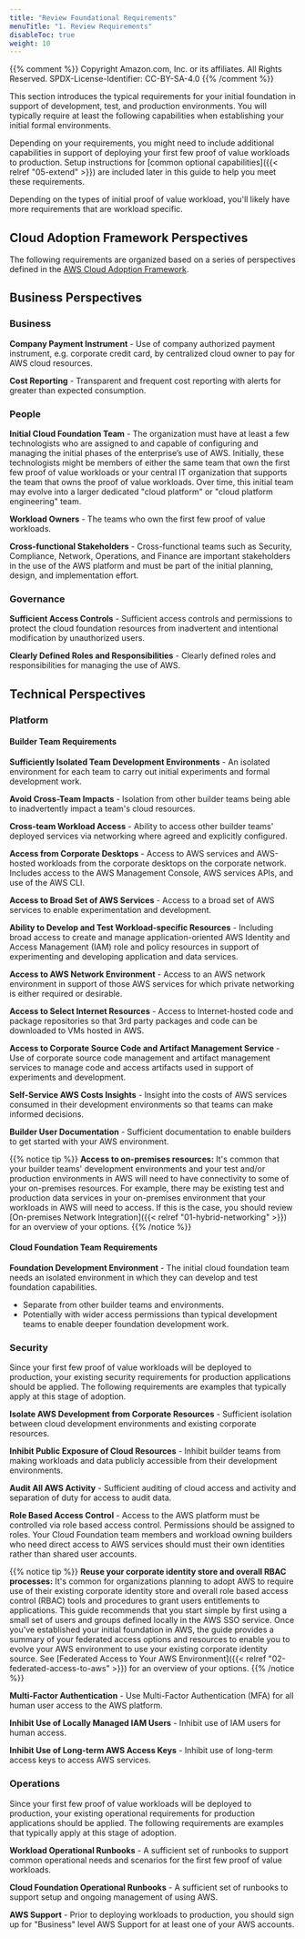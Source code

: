 ```yaml
---
title: "Review Foundational Requirements"
menuTitle: "1. Review Requirements"
disableToc: true
weight: 10
---
```


{{% comment %}}
Copyright Amazon.com, Inc. or its affiliates. All Rights Reserved.
SPDX-License-Identifier: CC-BY-SA-4.0
{{% /comment %}}

This section introduces the typical requirements for your initial foundation in support of development, test, and production environments. You will typically require at least the following capabilities when establishing your initial formal environments. 

Depending on your requirements, you might need to include additional capabilities in support of deploying your first few proof of value workloads to production. Setup instructions for [common optional capabilities]({{< relref "05-extend" >}}) are included later in this guide to help you meet these requirements.

Depending on the types of initial proof of value workload, you'll likely have more requirements that are workload specific.

## Cloud Adoption Framework Perspectives

The following requirements are organized based on a series of perspectives defined in the [AWS Cloud Adoption Framework](https://aws.amazon.com/professional-services/CAF/).

## Business Perspectives

### Business

**Company Payment Instrument** - Use of company authorized payment instrument, e.g. corporate credit card, by centralized cloud owner to pay for AWS cloud resources.

**Cost Reporting** - Transparent and frequent cost reporting with alerts for greater than expected consumption.

### People

**Initial Cloud Foundation Team** - The organization must have at least a few technologists who are assigned to and capable of configuring and managing the initial phases of the enterprise’s use of AWS. Initially, these technologists might be members of either the same team that own the first few proof of value workloads or your central IT organization that supports the team that owns the proof of value workloads. Over time, this initial team may evolve into a larger dedicated "cloud platform" or "cloud platform engineering" team.

**Workload Owners** - The teams who own the first few proof of value workloads.

**Cross-functional Stakeholders** - Cross-functional teams such as Security, Compliance, Network, Operations, and Finance are important stakeholders in the use of the AWS platform and must be part of the initial planning, design, and implementation effort.

### Governance

**Sufficient Access Controls** - Sufficient access controls and permissions to protect the cloud foundation resources from inadvertent and intentional modification by unauthorized users.

**Clearly Defined Roles and Responsibilities** - Clearly defined roles and responsibilities for managing the use of AWS.

## Technical Perspectives

### Platform

#### Builder Team Requirements

**Sufficiently Isolated Team Development Environments** - An isolated environment for each team to carry out initial experiments and formal development work.

**Avoid Cross-Team Impacts** - Isolation from other builder teams being able to inadvertently impact a team's cloud resources.

**Cross-team Workload Access** - Ability to access other builder teams' deployed services via networking where agreed and explicitly configured.

**Access from Corporate Desktops** - Access to AWS services and AWS-hosted workloads from the corporate desktops on the corporate network. Includes access to the AWS Management Console, AWS services APIs, and use of the AWS CLI.

**Access to Broad Set of AWS Services** - Access to a broad set of AWS services to enable experimentation and development.

**Ability to Develop and Test Workload-specific Resources** - Including broad access to create and manage application-oriented AWS Identity and Access Management (IAM) role and policy resources in support of experimenting and developing application and data services.

**Access to AWS Network Environment** - Access to an AWS network environment in support of those AWS services for which private networking is either required or desirable.
  
**Access to Select Internet Resources** - Access to Internet-hosted code and package repositories so that 3rd party packages and code can be downloaded to VMs hosted in AWS.

**Access to Corporate Source Code and Artifact Management Service** - Use of corporate source code management and artifact management services to manage code and access artifacts used in support of experiments and development.

**Self-Service AWS Costs Insights** - Insight into the costs of AWS services consumed in their development environments so that teams can make informed decisions.

**Builder User Documentation** - Sufficient documentation to enable builders to get started with your AWS environment.

{{% notice tip %}}
**Access to on-premises resources:** It's common that your builder teams' development environments and your test and/or production environments in AWS will need to have connectivity to some of your on-premises resources. For example, there may be existing test and production data services in your on-premises environment that your workloads in AWS will need to access.  If this is the case, you should review [On-premises Network Integration]({{< relref "01-hybrid-networking" >}}) for an overview of your options.
{{% /notice %}}

#### Cloud Foundation Team Requirements

**Foundation Development Environment** - The initial cloud foundation team needs an isolated environment in which they can develop and test foundation capabilities.
  * Separate from other builder teams and environments.
  * Potentially with wider access permissions than typical development teams to enable deeper foundation development work.

### Security

Since your first few proof of value workloads will be deployed to production, your existing security requirements for production applications should be applied.  The following requirements are examples that typically apply at this stage of adoption.

**Isolate AWS Development from Corporate Resources** - Sufficient isolation between cloud development environments and existing corporate resources.

**Inhibit Public Exposure of Cloud Resources** - Inhibit builder teams from making workloads and data publicly accessible from their development environments.

**Audit All AWS Activity** - Sufficient auditing of cloud access and activity and separation of duty for access to audit data.

**Role Based Access Control** - Access to the AWS platform must be controlled via role based access control.  Permissions should be assigned to roles. Your Cloud Foundation team members and workload owning builders who need direct access to AWS services should must their own identities rather than shared user accounts.

{{% notice tip %}}
**Reuse your corporate identity store and overall RBAC processes:** It's common for organizations planning to adopt AWS to require use of their existing corporate identity store and overall role based access control (RBAC) tools and procedures to grant users entitlements to applications. This guide recommends that you start simple by first using a small set of users and groups defined locally in the AWS SSO service.  Once you've established your initial foundation in AWS, the guide provides a summary of your federated access options and resources to enable you to evolve your AWS environment to use your existing corporate identity source.  See [Federated Access to Your AWS Environment]({{< relref "02-federated-access-to-aws" >}}) for an overview of your options.
{{% /notice %}}

**Multi-Factor Authentication** - Use Multi-Factor Authentication (MFA) for all human user access to the AWS platform.

**Inhibit Use of Locally Managed IAM Users** - Inhibit use of IAM users for human access.

**Inhibit Use of Long-term AWS Access Keys** - Inhibit use of long-term access keys to access AWS services.

### Operations

Since your first few proof of value workloads will be deployed to production, your existing operational requirements for production applications should be applied.  The following requirements are examples that typically apply at this stage of adoption.

**Workload Operational Runbooks** - A sufficient set of runbooks to support common operational needs and scenarios for the first few proof of value workloads.

**Cloud Foundation Operational Runbooks** - A sufficient set of runbooks to support setup and ongoing management of using AWS.

**AWS Support** - Prior to deploying workloads to production, you should sign up for "Business" level AWS Support for at least one of your AWS accounts.